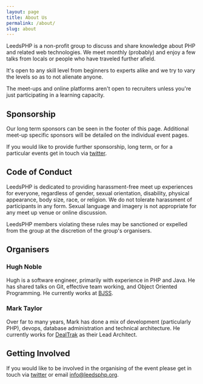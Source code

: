 ```yaml
---
layout: page
title: About Us
permalink: /about/
slug: about
---
```


LeedsPHP is a non-profit group to discuss and share knowledge about PHP and
related web technologies. We meet monthly (probably) and enjoy a few talks from
locals or people who have traveled further afield.

It's open to any skill level from beginners to experts alike and we try to vary
the levels so as to not alienate anyone.

The meet-ups and online platforms aren't open to recruiters unless you're just
participating in a learning capacity.

## Sponsorship

Our long term sponsors can be seen in the footer of this page. Additional
meet-up specific sponsors will be detailed on the individual event pages.

If you would like to provide further sponsorship, long term, or for a particular
events get in touch via [twitter](https://twitter.com/leedsphp).

## Code of Conduct

LeedsPHP is dedicated to providing harassment-free meet up experiences for
everyone, regardless of gender, sexual orientation, disability, physical
appearance, body size, race, or religion. We do not tolerate harassment of
participants in any form. Sexual language and imagery is not appropriate for any
meet up venue or online discussion. 

LeedsPHP members violating these rules may be sanctioned or expelled from the
group at the discretion of the group's organisers.

## Organisers

### Hugh Noble

Hugh is a software engineer, primarily with experience in PHP and Java. He has
shared talks on Git, effective team working, and Object Oriented Programming. He
currently works at [BJSS](https://www.bjss.com/). 

### Mark Taylor

Over far to many years, Mark has done a mix of development (particularly PHP),
devops, database administration and technical architecture. He currently works
for [DealTrak](https://www.dealtrak.co.uk/) as their Lead Architect.

## Getting Involved

If you would like to be involved in the organising of the event please get in
touch via [twitter](http://twitter.com/leedsphp) or email
[info@leedsphp.org](info@leedsphp.org).
